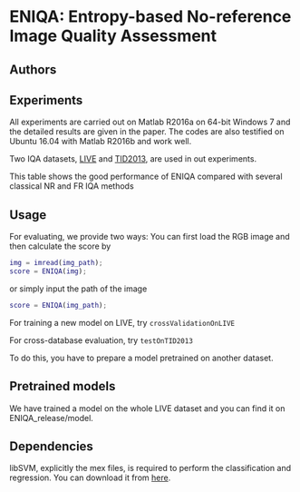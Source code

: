 # ENIQA: Entropy-based No-reference Image Quality Assessment

## Authors

## Experiments

All experiments are carried out on Matlab R2016a on 64-bit Windows 7 and the detailed
results are given in the paper. The codes are also testified on Ubuntu 16.04 with
Matlab R2016b and work well.

Two IQA datasets, [LIVE](http://live.ece.utexas.edu/research/quality/subjective.htm) and
[TID2013](http://www.ponomarenko.info/tid2013.htm), are used in out experiments.

This table shows the good performance of ENIQA compared with several classical NR and FR
IQA methods

## Usage

For evaluating, we provide two ways:
You can first load the RGB image and then calculate the score by

```MATLAB
img = imread(img_path);
score = ENIQA(img);
```

or simply input the path of the image

```MATLAB
score = ENIQA(img_path);
```

For training a new model on LIVE, try `crossValidationOnLIVE`

For cross-database evaluation, try `testOnTID2013`

To do this, you have to prepare a model pretrained on another dataset.

## Pretrained models

We have trained a model on the whole LIVE dataset and you can find it on ENIQA_release/model.

## Dependencies

libSVM, explicitly the mex files, is required to perform the classification and regression.
You can download it from [here](https://www.csie.ntu.edu.tw/~cjlin/libsvm/).

